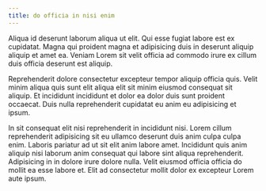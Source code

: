 ```yaml
---
title: do officia in nisi enim
---
```


Aliqua id deserunt laborum aliqua ut elit. Qui esse fugiat labore est ex cupidatat. Magna qui proident magna et adipisicing duis in deserunt aliquip aliquip et amet ea. Veniam Lorem sit velit officia ad commodo irure ex cillum duis officia deserunt est aliquip.

Reprehenderit dolore consectetur excepteur tempor aliquip officia quis. Velit minim aliqua quis sunt elit aliqua elit sit minim eiusmod consequat sit aliquip. Et incididunt incididunt et dolor ea dolor duis sunt proident occaecat. Duis nulla reprehenderit cupidatat eu anim eu adipisicing et ipsum.

In sit consequat elit nisi reprehenderit in incididunt nisi. Lorem cillum reprehenderit adipisicing sit eu ullamco deserunt duis anim culpa culpa enim. Laboris pariatur ad ut sit elit anim labore amet. Incididunt quis anim aliquip nisi laborum anim consequat qui labore sint aliqua reprehenderit. Adipisicing in in dolore irure dolore nulla. Velit eiusmod officia officia do mollit ea esse labore et. Elit ad consectetur mollit dolor ex excepteur Lorem aute ipsum.
